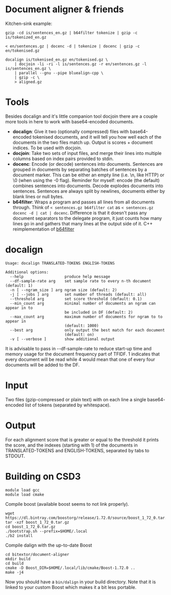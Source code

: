 # Document aligner & friends

Kitchen-sink example:
```
gzip -cd is/sentences_en.gz | b64filter tokenize | gzip -c is/tokenized_en.gz

< en/sentences.gz | docenc -d | tokenize | docenc | gzip -c en/tokenised.gz

docalign is/tokenised_en.gz en/tokenised.gz \
    | docjoin -li -ri -l is/sentences.gz -r en/sentences.gz -l is/sentences_en.gz \
    | parallel --gnu --pipe bluealign-cpp \
    | gzip -c \
    > aligned.gz
```

# Tools
Besides docalign and it's little companion tool docjoin there are a couple more tools in here to work with base64-encoded documents.

- **docalign**: Give it two (optionally compressed) files with base64-encoded tokenised documents, and it will tell you how well each of the documents in the two files match up. Output is scores + document indices. To be used with docjoin.
- **docjoin**: Take two sets of input files, and merge their lines into multiple columns based on index pairs provided to stdin.
- **docenc**: Encode (or decode) sentences into documents. Sentences are grouped in documents by separating batches of sentences by a document marker. This can be either an empty line (i.e. \n, like HTTP) or \0 (when using the -0 flag). Reminder for myself: encode (the default) combines sentences into documents. Decode explodes documents into sentences. Sentences are always split by newlines, documents either by blank lines or null bytes.
- **b64filter**: Wraps a program and passes all lines from all documents through. Think of `< sentences.gz b64filter cat` as `< sentences.gz docenc -d | cat | docenc`. Difference is that it doesn't pass any document separators to the delegate program, it just counts how many lines go in and gathers that many lines at the output side of it. C++ reimplementation of [b64filter](https://github.com/paracrawl/b64filter)

# docalign
```
Usage: docalign TRANSLATED-TOKENS ENGLISH-TOKENS

Additional options:
  --help                  produce help message
  --df-sample-rate arg    set sample rate to every n-th document (default: 1)
  -n [ --ngram_size ] arg ngram size (default: 2)
  -j [ --jobs ] arg       set number of threads (default: all)
  --threshold arg         set score threshold (default: 0.1)
  --min_count arg         minimal number of documents an ngram can appear in to
                          be included in DF (default: 2)
  --max_count arg         maximum number of documents for ngram to to appear in
                          (default: 1000)
  --best arg              only output the best match for each document
                          (default: on)
  -v [ --verbose ]        show additional output
```

It is advisable to pass in --df-sample-rate to reduce start-up time and memory
usage for the document frequency part of TFIDF. 1 indicates that every document
will be read while 4 would mean that one of every four documents will be added
to the DF.

# Input
Two files (gzip-compressed or plain text) with on each line a single base64-
encoded list of tokens (separated by whitespace).

# Output
For each alignment score that is greater or equal to the threshold it prints the
score, and the indexes (starting with 1) of the documents in TRANSLATED-TOKENS
and ENGLISH-TOKENS, separated by tabs to STDOUT.

# Building on CSD3
```
module load gcc
module load cmake
```

Compile boost (available boost seems to not link properly).
```
wget https://dl.bintray.com/boostorg/release/1.72.0/source/boost_1_72_0.tar.gz
tar -xzf boost_1_72_0.tar.gz
cd boost_1_72_0.tar.gz
./bootstrap.sh --prefix=$HOME/.local
./b2 install
```

Compile dalign with the up-to-date Boost
```
cd bitextor/document-aligner
mkdir build
cd build
cmake -D Boost_DIR=$HOME/.local/lib/cmake/Boost-1.72.0 ..
make -j4
```

Now you should have a `bin/dalign` in your build directory. Note that it is
linked to your custom Boost which makes it a bit less portable.